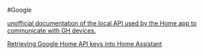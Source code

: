 #Google

[unofficial documentation of the local API used by the Home app to communicate with GH devices. ](https://rithvikvibhu.github.io/GHLocalApi)

[Retrieving Google Home API keys into Home Assistant](https://github.com/chvancooten/homeassistant-googletokenretriever)
